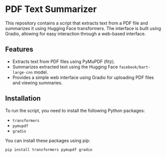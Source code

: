 # PDF Text Summarizer

This repository contains a script that extracts text from a PDF file and summarizes it using Hugging Face transformers. The interface is built using Gradio, allowing for easy interaction through a web-based interface.

## Features

- Extracts text from PDF files using PyMuPDF (fitz).
- Summarizes extracted text using the Hugging Face `facebook/bart-large-cnn` model.
- Provides a simple web interface using Gradio for uploading PDF files and viewing summaries.

## Installation

To run the script, you need to install the following Python packages:

- `transformers`
- `pymupdf`
- `gradio`

You can install these packages using pip:

```bash
pip install transformers pymupdf gradio
